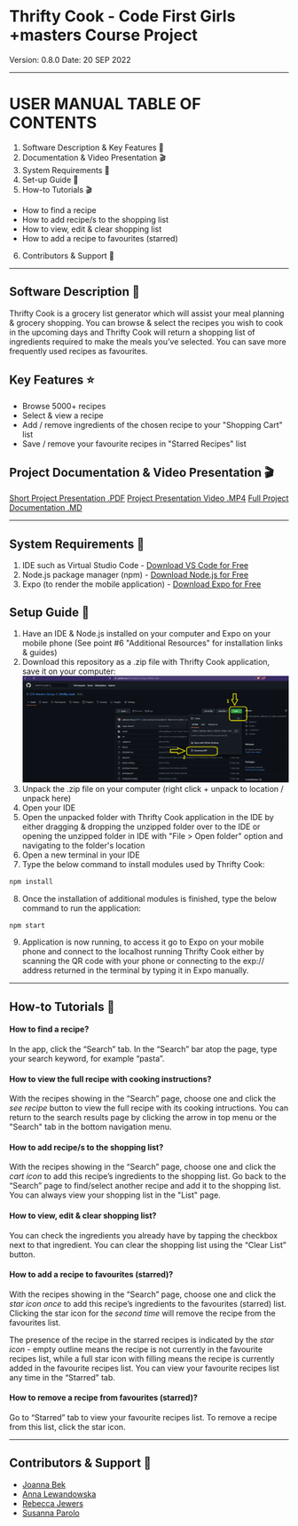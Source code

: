 # Thrifty Cook - Code First Girls +masters Course Project

Version: 0.8.0
Date: 20 SEP 2022

----------------------------------------------------

# USER MANUAL TABLE OF CONTENTS

1. Software Description & Key Features 👀
2. Documentation & Video Presentation 🎬
3. System Requirements 💯
4. Set-up Guide 🐣
5. How-to Tutorials 🎬
- How to find a recipe
- How to add recipe/s to the shopping list
- How to view, edit & clear shopping list
- How to add a recipe to favourites (starred)
6. Contributors & Support 💬

----------------------------------------------------

## Software Description 👀

Thrifty Cook is a grocery list generator which will assist your meal planning & grocery shopping. You can browse & select the recipes you wish to cook in the upcoming days and Thrifty Cook will return a shopping list of ingredients required to make the meals you’ve selected. You can save more frequently used recipes as favourites.

## Key Features ⭐

- Browse 5000+ recipes
- Select & view a recipe
- Add / remove ingredients of the chosen recipe to your "Shopping Cart" list
- Save / remove your favourite recipes in "Starred Recipes" list

## Project Documentation & Video Presentation 🎬

[Short Project Presentation .PDF](https://github.com/AnnaFromPoland/thrifty-cook/blob/main/documentation/thrifty-cook.pdf)
[Project Presentation Video .MP4](https://github.com/AnnaFromPoland/thrifty-cook/blob/main/documentation/thrifty-cook-app-presentation.mp4)
[Full Project Documentation .MD](https://github.com/AnnaFromPoland/thrifty-cook/blob/main/documentation/DOCUMENTATION.md)

----------------------------------------------------

## System Requirements 💯

1. IDE such as Virtual Studio Code - [Download VS Code for Free](https://code.visualstudio.com/Download)
2. Node.js package manager (npm) - [Download Node.js for Free](https://nodejs.org/en/download)
3. Expo (to render the mobile application) - [Download Expo for Free](https://docs.expo.dev/get-started/installation)

## Setup Guide 🐣

1. Have an IDE & Node.js installed on your computer and Expo on your mobile phone (See point #6 "Additional Resources" for installation links & guides)
2. Download this repository as a .zip file with Thrifty Cook application, save it on your computer:
![See how to download this app's repository as a .zip file](./assets/images/download-zip.png)
3. Unpack the .zip file on your computer (right click + unpack to location / unpack here)
4. Open your IDE
5. Open the unpacked folder with Thrifty Cook application in the IDE by either dragging & dropping the unzipped folder over to the IDE or opening the unzipped folder in IDE with "File > Open folder" option and navigating to the folder's location
6. Open a new terminal in your IDE
7. Type the below command to install modules used by Thrifty Cook:
```sh
npm install
```
8. Once the installation of additional modules is finished, type the below command to run the application:
```sh
npm start
```
9. Application is now running, to access it go to Expo on your mobile phone and connect to the localhost running Thrifty Cook either by scanning the QR code with your phone or connecting to the exp:// address returned in the terminal by typing it in Expo manually.

----------------------------------------------------

## How-to Tutorials 📑

#### How to find a recipe?

In the app, click the “Search” tab.
In the “Search” bar atop the page, type your search keyword, for example “pasta”.

#### How to view the full recipe with cooking instructions?

With the recipes showing in the “Search” page, choose one and click the *see recipe* button to view the full recipe with its cooking intructions. 
You can return to the search results page by clicking the arrow in top menu or the "Search" tab in the bottom navigation menu.

#### How to add recipe/s to the shopping list?

With the recipes showing in the “Search” page, choose one and click the *cart icon* to add this recipe’s ingredients to the shopping list.
Go back to the “Search” page to find/select another recipe and add it to the shopping list.
You can always view your shopping list in the "List" page.

#### How to view, edit & clear shopping list?

You can check the ingredients you already have by tapping the checkbox next to that ingredient. You can clear the shopping list using the “Clear List” button.

#### How to add a recipe to favourites (starred)?

With the recipes showing in the “Search” page, choose one and click the *star icon* _once_ to add this recipe’s ingredients to the favourites (starred) list. Clicking the star icon for the _second time_ will remove the recipe from the favourites list. 

The presence of the recipe in the starred recipes is indicated by the *star icon* - empty outline means the recipe is not currently in the favourite recipes list, while a full star icon with filling means the recipe is currently added in the favourite recipes list.
You can view your favourite recipes list any time in the “Starred” tab.

#### How to remove a recipe from favourites (starred)?

Go to “Starred” tab to view your favourite recipes list. To remove a recipe from this list, click the star icon.

----------------------------------------------------

## Contributors & Support 💬
- [Joanna Bek](https://github.com/asikowe)
- [Anna Lewandowska](https://github.com/anna-lewandowska)
- [Rebecca Jewers](https://github.com/FuckinGandalfMan)
- [Susanna Parolo](https://github.com/susannaparolo)
